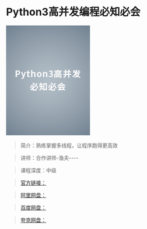 # Python3高并发编程必知必会

![img](../../assets/Ciqah16YGZeAF4X5AADYvXf47HE932.png)

> 简介：熟练掌握多线程，让程序跑得更高效

> 讲师：合作讲师-渔夫----

> 课程深度：中级

> [官方链接：]()

> [阿里网盘：]()

> [百度网盘：]()

> [夸克网盘：]()
